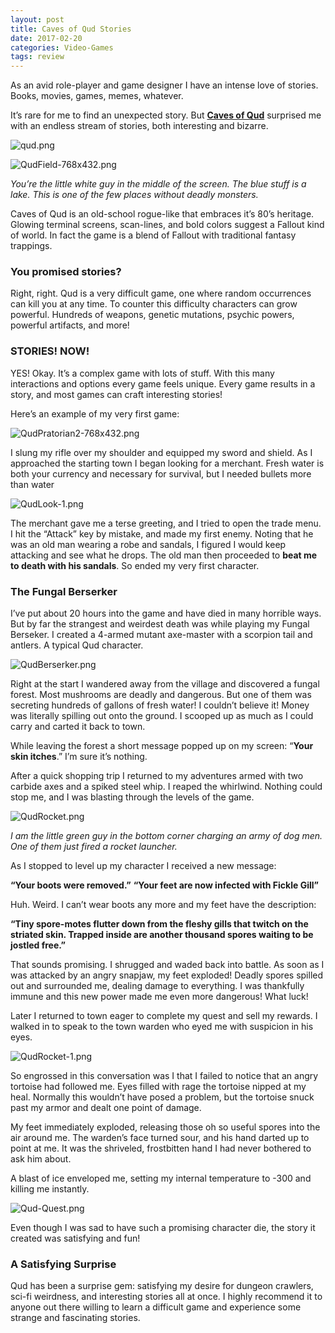 ```yaml
---
layout: post
title: Caves of Qud Stories
date: 2017-02-20
categories: Video-Games
tags: review
---
```

As an avid role-player and game designer I have an intense love of stories. Books, movies, games, memes, whatever. 

It’s rare for me to find an unexpected story. But [**Caves of Qud**](http://freeholdgames.com/?page_id=39) surprised me with an endless stream of stories, both interesting and bizarre.

![qud.png]({{site.url}}/images/posts/qud.png)

![QudField-768x432.png]({{site.url}}/images/posts/QudField-768x432.png)

_You’re the little white guy in the middle of the screen. The blue stuff is a lake. This is one of the few places without deadly monsters._

Caves of Qud is an old-school rogue-like that embraces it’s 80’s heritage. Glowing terminal screens, scan-lines, and bold colors suggest a Fallout kind of world. In fact the game is a blend of Fallout with traditional fantasy trappings.

### You promised stories?

Right, right. Qud is a very difficult game, one where random occurrences can kill you at any time. To counter this difficulty characters can grow powerful. Hundreds of weapons, genetic mutations, psychic powers, powerful artifacts, and more!

### STORIES! NOW!

YES! Okay. It’s a complex game with lots of stuff. With this many interactions and options every game feels unique. Every game results in a story, and most games can craft interesting stories!

Here’s an example of my very first game:

![QudPratorian2-768x432.png]({{site.url}}/images/posts/QudPratorian2-768x432.png)

I slung my rifle over my shoulder and equipped my sword and shield. As I approached the starting town I began looking for a merchant. Fresh water is both your currency and necessary for survival, but I needed bullets more than water

![QudLook-1.png]({{site.url}}/images/posts/QudLook-1.png)

The merchant gave me a terse greeting, and I tried to open the trade menu. I hit the “Attack” key by mistake, and made my first enemy. Noting that he was an old man wearing a robe and sandals, I figured I would keep attacking and see what he drops.
The old man then proceeded to **beat me to death with his sandals**. So ended my very first character.
 
### The Fungal Berserker

I’ve put about 20 hours into the game and have died in many horrible ways. But by far the strangest and weirdest death was while playing my Fungal Berseker. I created a 4-armed mutant axe-master with a scorpion tail and antlers. A typical Qud character.

![QudBerserker.png]({{site.url}}/images/posts/QudBerserker.png)

Right at the start I wandered away from the village and discovered a fungal forest. Most mushrooms are deadly and dangerous. But one of them was secreting hundreds of gallons of fresh water! I couldn’t believe it! Money was literally spilling out onto the ground. I scooped up as much as I could carry and carted it back to town.

While leaving the forest a short message popped up on my screen: “**Your skin itches**.” I’m sure it’s nothing.

After a quick shopping trip I returned to my adventures armed with two carbide axes and a spiked steel whip. I reaped the whirlwind. Nothing could stop me, and I was blasting through the levels of the game.

![QudRocket.png]({{site.url}}/images/posts/QudRocket.png)

_I am the little green guy in the bottom corner charging an army of dog men. One of them just fired a rocket launcher._

As I stopped to level up my character I received a new message:

**“Your boots were removed.”**
**“Your feet are now infected with Fickle Gill”**

Huh. Weird. I can’t wear boots any more and my feet have the description:

**“Tiny spore-motes flutter down from the fleshy gills that twitch on the striated skin. Trapped inside are another thousand spores waiting to be jostled free.”**

That sounds promising. I shrugged and waded back into battle. As soon as I was attacked by an angry snapjaw, my feet exploded! Deadly spores spilled out and surrounded me, dealing damage to everything. I was thankfully immune and this new power made me even more dangerous! What luck!

Later I returned to town eager to complete my quest and sell my rewards. I walked in to speak to the town warden who eyed me with suspicion in his eyes.

![QudRocket-1.png]({{site.url}}/images/posts/QudRocket-1.png)

So engrossed in this conversation was I that I failed to notice that an angry tortoise had followed me. Eyes filled with rage the tortoise nipped at my heal. Normally this wouldn’t have posed a problem, but the tortoise snuck past my armor and dealt one point of damage.

My feet immediately exploded, releasing those oh so useful spores into the air around me. The warden’s face turned sour, and his hand darted up to point at me. It was the shriveled, frostbitten hand I had never bothered to ask him about.

A blast of ice enveloped me, setting my internal temperature to -300 and killing me instantly.

![Qud-Quest.png]({{site.url}}/images/posts/Qud-Quest.png)

Even though I was sad to have such a promising character die, the story it created was satisfying and fun!

### A Satisfying Surprise

Qud has been a surprise gem: satisfying my desire for dungeon crawlers, sci-fi weirdness, and interesting stories all at once. I highly recommend it to anyone out there willing to learn a difficult game and experience some strange and fascinating stories.
